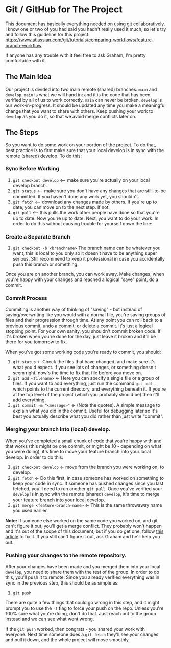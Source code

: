 # Git / GitHub for The Project
This document has basically everything needed on using git collaboratively. I know one or two of you had said you hadn't really used it much, so let's try and follow this guideline for this project:
https://www.atlassian.com/git/tutorials/comparing-workflows/feature-branch-workflow

If anyone has any trouble with it feel free to ask Graham, I'm pretty comfortable with it.

## The Main Idea
Our project is divided into two main remote (shared) branches: `main` and `develop`. `main` is what we will hand in: and it is the code that has been verified by all of us to work correctly. `main` can never be broken.
`develop` is our work-in-progress. It should be updated any time you make a meaningful change that you want to share with others. Keep pushing your work to `develop` as you do it, so that we avoid merge conflicts later on.

## The Steps
So you want to do some work on your portion of the project. To do that, best practice is to first make sure that your local develop is in sync with the remote (shared) develop. To do this:

### Sync Before Working
1. `git checkout develop` <-- make sure you're actually on your local develop branch.
2. `git status` <-- make sure you don't have any changes that are still-to-be committed. If you haven't done any work yet, you shouldn't. 
3. `git fetch` <-- download any changes made by others.
If you're up to date, you can move on to the next step. If not:
4. `git pull` <-- this pulls the work other people have done so that you're up to date.
Now you're up to date. Next, you want to do your work. In order to do this without causing trouble for yourself down the line:
### Create a Separate Branch 
1. `git checkout -b <branchname>` The branch name can be whatever you want, this is local to you only so it doesn't have to be anything super serious. Still recommend to keep it professional in case you accidentally push this branch or something.

Once you are on another branch, you can work away. Make changes, when you're happy with your changes and reached a logical "save" point, do a commit.
### Commit Process
Commiting is another way of thinking of "saving" - but instead of saving/overwriting like you would with a normal file, you're saving groups of files and their progression through time. At any point you can roll back to a previous commit, undo a commit, or delete a commit. It's just a logical stopping point.
For your own sanity, you shouldn't commit broken code. If it's broken when you're done for the day, just leave it broken and it'll be there for you tomorrow to fix.

When you've got some working code you're ready to commit, you should:

1. `git status` <- Check the files that have changed, and make sure it's what you'd expect. If you see lots of changes, or something doesn't seem right, now's the time to fix that file before you move on.
2. `git add <filename>` <- Here you can specify a single file or a group of files. If you want to add everything, just run the command `git add .` which points to the current directory, and everything beneath it. If you're at the top level of the project (which you probably should be) then it'll add everything.
3. `git commit -m "<message>"` <- (Note the quotes). A simple message to explain what you did in the commit. Useful for debugging later so it's best you actually describe what you did rather than just write "commit".

### Merging your branch into (local) develop.
When you've completed a small chunk of code that you're happy with and that works (this might be one commit, or might be 10 - depending on what you were doing), it's time to move your feature branch into your local develop. In order to do this:
1. `git checkout develop` <- move from the branch you were working on, to develop.
2. `git fetch` <- Do this first, in case someone has worked on something to keep your code in sync. If someone has pushed changes since you last fetched, you'll need to run another `git pull`.
Once you've verified your `develop` is in sync with the remote (shared) `develop`, it's time to merge your feature branch into your local develop.
3. `git merge <feature-branch-name>` <- This is the same throwaway name you used earlier.

**Note:** If someone else worked on the same code you worked on, and git can't figure it out, you'll get a merge conflict. They probably won't happen and it's out of the scope of this document, but if you do get one, follow [this article](https://www.atlassian.com/git/tutorials/using-branches/merge-conflicts) to fix it. If you still can't figure it out, ask Graham and he'll help you out.
### Pushing your changes to the remote repository.
After your changes have been made and you merged them into your local `develop`, you need to share them with the rest of the group. In order to do this, you'll push it to remote. Since you already verified everything was in sync in the previous step, this should be as simple as:
1. `git push`

There are quite a few things that could go wrong in this step, and it might prompt you to use the `-f` flag to force your push on the repo. Unless you're 100% sure what you're doing, don't do that. Just reach out to the group instead and we can see what went wrong.

If the `git push` worked, then congrats - you shared your work with everyone. Next time someone does a `git fetch` they'll see your changes and pull it down, and the whole project will move smoothly.
